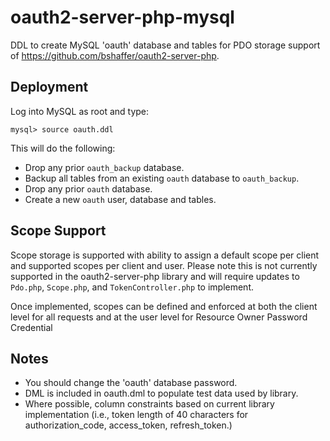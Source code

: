 oauth2-server-php-mysql
=======================
DDL to create MySQL 'oauth' database and tables for PDO storage
support of https://github.com/bshaffer/oauth2-server-php.

Deployment
----------
Log into MySQL as root and type:

	mysql> source oauth.ddl

This will do the following:

* Drop any prior `oauth_backup` database.
* Backup all tables from an existing `oauth` database to `oauth_backup`.
* Drop any prior `oauth` database.
* Create a new `oauth` user, database and tables.

Scope Support
-------------
Scope storage is supported with ability to assign a default scope per client and supported scopes per client and user. Please note this is not currently supported in the oauth2-server-php library and will require updates to `Pdo.php`, `Scope.php`, and `TokenController.php` to implement.

Once implemented, scopes can be defined and enforced at both the client level for all requests and at the user level for Resource Owner Password Credential

Notes
-----
* You should change the 'oauth' database password.
* DML is included in oauth.dml to populate test data used by library.
* Where possible, column constraints based on current library implementation (i.e., token length of 40 characters for authorization_code, access_token, refresh_token.)
